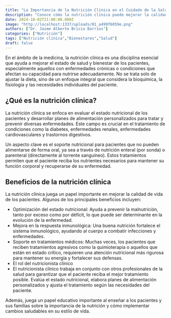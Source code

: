 ```yaml
---
title: "La Importancia de la Nutrición Clínica en el Cuidado de la Salud"
description: "Conoce cómo la nutrición clínica puede mejorar la calidad de vida de los pacientes."
date: 2024-10-02T21:00:00.000Z
image: "http://localhost:1337/uploads/01_a499f6059e.png"
authors: ["Dr. Jaime Alberto Bricio Barrios"]
categories: ["Nutrición"]
tags: ["Nutrición clínica","Bienestares","Salud"]
draft: false
---
```


En el ámbito de la medicina, la nutrición clínica es una disciplina esencial que ayuda a mejorar el estado de salud y bienestar de los pacientes, especialmente aquellos con enfermedades crónicas o condiciones que afectan su capacidad para nutrirse adecuadamente. No se trata solo de ajustar la dieta, sino de un enfoque integral que considera la bioquímica, la fisiología y las necesidades individuales del paciente.

## ¿Qué es la nutrición clínica?

La nutrición clínica se enfoca en evaluar el estado nutricional de los pacientes y desarrollar planes de alimentación personalizados para tratar y prevenir diversas enfermedades. Este campo es crucial en el tratamiento de condiciones como la diabetes, enfermedades renales, enfermedades cardiovasculares y trastornos digestivos.

Un aspecto clave es el soporte nutricional para pacientes que no pueden alimentarse de forma oral, ya sea a través de nutrición enteral (por sonda) o parenteral (directamente al torrente sanguíneo). Estos tratamientos permiten que el paciente reciba los nutrientes necesarios para mantener su función corporal y recuperarse de su enfermedad.

## Beneficios de la nutrición clínica

La nutrición clínica juega un papel importante en mejorar la calidad de vida de los pacientes. Algunos de los principales beneficios incluyen:

- Optimización del estado nutricional: Ayuda a prevenir la malnutrición, tanto por exceso como por déficit, lo que puede ser determinante en la evolución de la enfermedad.
- Mejora en la respuesta inmunológica: Una buena nutrición fortalece el sistema inmunológico, ayudando al cuerpo a combatir infecciones y enfermedades.
- Soporte en tratamientos médicos: Muchas veces, los pacientes que reciben tratamientos agresivos como la quimioterapia o aquellos que están en estado crítico, requieren una atención nutricional más rigurosa para mantener su energía y fortalecer sus defensas.
- El rol del nutricionista clínico
- El nutricionista clínico trabaja en conjunto con otros profesionales de la salud para garantizar que el paciente reciba el mejor tratamiento posible. Evalúa el estado nutricional, elabora planes de alimentación personalizados y ajusta el tratamiento según las necesidades del paciente.

Además, juega un papel educativo importante al enseñar a los pacientes y sus familias sobre la importancia de la nutrición y cómo implementar cambios saludables en su estilo de vida.